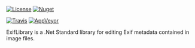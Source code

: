 [![License](http://img.shields.io/npm/l/xmlbuilder.svg?style=flat-square)](http://opensource.org/licenses/MIT)
[![Nuget](https://img.shields.io/nuget/v/ExifLibNet.svg?style=flat-square)](https://www.nuget.org/packages/ExifLibNet)

[![Travis](https://img.shields.io/travis/oozcitak/exiflibrary.svg?style=flat-square)](https://travis-ci.org/oozcitak/exiflibrary)
[![AppVeyor](https://img.shields.io/appveyor/ci/oozcitak/exiflibrary.svg?style=flat-square)](https://ci.appveyor.com/project/oozcitak/exiflibrary)

ExifLibrary is a .Net Standard library for editing Exif metadata contained in image files.
